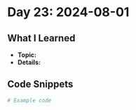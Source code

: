 # Day 23: 2024-08-01

## What I Learned
- **Topic:**
- **Details:**

## Code Snippets
```python
# Example code
